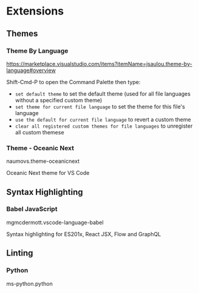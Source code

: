 Extensions
==========

Themes
------
### Theme By Language ###
https://marketplace.visualstudio.com/items?itemName=jsaulou.theme-by-language#overview

Shift-Cmd-P to open the Command Palette then type:
- `set default theme` to set the default theme (used for all file languages 
  without a specified custom theme)
- `set theme for current file language` to set the theme for this file's 
  language
- `use the default for current file language` to revert a custom theme
- `clear all registered custom themes for file languages` to unregister all 
  custom themese

### Theme - Oceanic Next ###
naumovs.theme-oceanicnext

Oceanic Next theme for VS Code

Syntax Highlighting
-------------------
### Babel JavaScript ###
mgmcdermott.vscode-language-babel

Syntax highlighting for ES201x, React JSX, Flow and GraphQL

Linting
-------
### Python ###
ms-python.python

